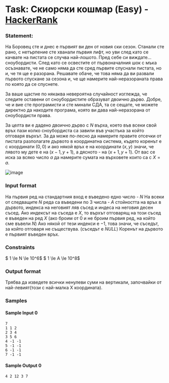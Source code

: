 # Task: Скиорски кошмар (Easy) - [HackerRank](<https://www.hackerrank.com/contests/sda-hw-6-2023/challenges/vertical-sums>)


### Statement:

На Боровец сте и днес е първият ви ден от новия ски сезон. Станали сте рано, с нетърпение сте хванали първия лифт, но уви след като се качвате на пистата се случва най-лошото. Пред себе си виждате... сноубордисти. След като се освестите от първоначалния шок с мъка осъзнавате, че не само няма да сте сред първите спуснали пистата, но и, че тя ще е разорана. Решавате обаче, че това няма да ви развали първото спускане за сезона и, че ще намерите най-неразораната права по която да се спуснете.

За ваше щастие по някаква невероятна случайност изглежда, че следите оставени от сноубордистите образуват двоично дърво. Добре, че и вие сте програмисти и сте минали СДА, та се сещате, че можете директно да накодите програма, която ви дава най-неразорана от сноубордисти права.

За целта ви е дадено двоично дърво с $N$ върха, което във всеки свой връх пази колко сноубордиста са завили във участъка за който отговаря върхът. За да може по-лесно да намерите правите отсечки от пистата разполагате дървото в координатна система, където коренът е с координати $(0,0)$ и ако някой връх е на координати $(x,y)$ значи, че лявото му дете е на $(x-1,y+1)$, а дясното - на $(x+1,y+1)$. От вас се иска за всяко число $a$ да намерите сумата на върховете които са с $X=a$.

<img src="https://s3.amazonaws.com/hr-assets/0/1668460873-df4c12d0f8-test.jpg" alt="image" title="">


### Input format

На първия ред на стандартния вход е въведено едно число - $N$
На всеки от следващите $N$ реда са въведени по 3 числа - $A$ стойността на връх в дървото, индекса на неговият ляв съсед и индеса на неговия десен съсед.
Ако индексът на съседа е $X$, то върхът отговарящ на този съсед е въведен на ред $X$ (ако броим от 0 и не броим първия ред, на който сме въвели $N$)
Ако някой от тези индекси е $-1$, това значи, че съседът, за който отговаря не съществува. (съседът е $NULL$)
Коренът на дървото е първият въведен връх.


### Constraints

$ 1 \le N \le 10^6$
$ 1 \le A \le 10^8$

### Output format

Трябва да изведете всички ненулеви суми на вертикали, започвайки от най-левият(този с най-малка X координата).


### Samples


#### Sample Input 0
```
7
1 1 2 
2 3 4
3 5 6 
4 -1 -1 
5 -1 -1 
6 -1 -1
7 -1 -1
```

#### Sample Output 0
```
4 2 12 3 7
```
